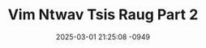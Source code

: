 ---
layout: movie-video-data
date: 2025-03-01 21:25:08 -0949
categories: movie

# Site Attributes
title: "Vim Ntwav Tsis Raug Part 2"
permalink: "/movie/Vim_Ntwav_Tsis_Raug_Part_2"

# Movie Attributes
synopsis: ""
producer: "Hmong Video Production"
director: ""
writer: ""
video_link: ""
genre: "Drama"
year: ""
release_type: "VHS"
storage: "Center for Hmong Studies"
thumbnail: "/assets/images/movie_thumbnails/Vim Ntwav Tsis Raug Part 2.jpeg"
publishing_company: "Hmong Video Production"

# Sequels + Parts
base_movie: ""
total_parts: 0
sequel: ""

# Movie Cast
cast:
#VALUE!
---